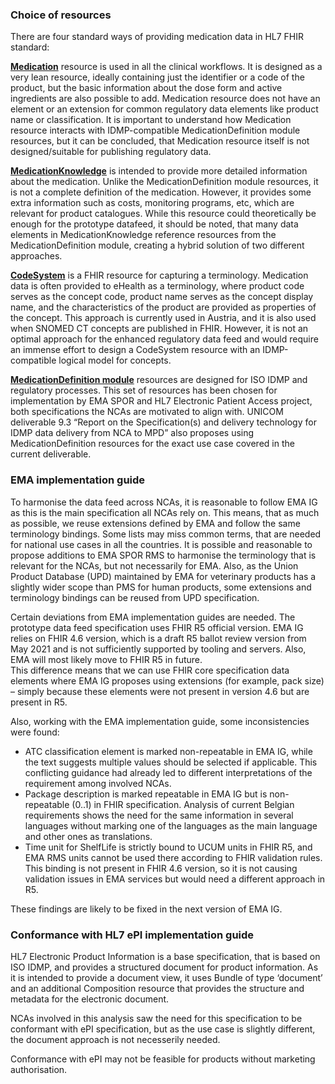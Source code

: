 ### Choice of resources
There are four standard ways of providing medication data in HL7 FHIR standard: 

[**Medication**](https://www.hl7.org/fhir/medication.html) resource is used in all the clinical workflows. It is designed as a very lean resource, ideally containing just the identifier or a code of the product, but the basic information about the dose form and active ingredients are also possible to add. Medication resource does not have an element or an extension for common regulatory data elements like product name or classification. It is important to understand how Medication resource interacts with IDMP-compatible MedicationDefinition module resources, but it can be concluded, that Medication resource itself is not designed/suitable for publishing regulatory data. 

[**MedicationKnowledge**](https://www.hl7.org/fhir/medicationknowledge.html) is intended to provide more detailed information about the medication. Unlike the MedicationDefinition module resources, it is not a complete definition of the medication. However, it provides some extra information such as costs, monitoring programs, etc, which are relevant for product catalogues. While this resource could theoretically be enough for the prototype datafeed, it should be noted, that many data elements in MedicationKnowledge reference resources from the MedicationDefinition module, creating a hybrid solution of two different approaches. 

[**CodeSystem**](https://www.hl7.org/fhir/codesystem.html) is a FHIR resource for capturing a terminology. Medication data is often provided to eHealth as a terminology, where product code serves as the concept code, product name serves as the concept display name, and the characteristics of the product are provided as properties of the concept. This approach is currently used in Austria, and it is also used when SNOMED CT concepts are published in FHIR. However, it is not an optimal approach for the enhanced regulatory data feed and would require an immense effort to design a CodeSystem resource with an IDMP-compatible logical model for concepts. 

[**MedicationDefinition module**](https://www.hl7.org/fhir/medication-definition-module.html) resources are designed for ISO IDMP and regulatory processes. This set of resources has been chosen for implementation by EMA SPOR and HL7 Electronic Patient Access project, both specifications the NCAs are motivated to align with. UNICOM deliverable 9.3 “Report on the Specification(s) and delivery technology for IDMP data delivery from NCA to MPD” also proposes using MedicationDefinition resources for the exact use case covered in the current deliverable. 

### EMA implementation guide  

To harmonise the data feed across NCAs, it is reasonable to follow EMA IG as this is the main specification all NCAs rely on. This means, that as much as possible, we reuse extensions defined by EMA and follow the same terminology bindings. Some lists may miss common terms, that are needed for national use cases in all the countries. It is possible and reasonable to propose additions to EMA SPOR RMS to harmonise the terminology that is relevant for the NCAs, but not necessarily for EMA. Also, as the Union Product Database (UPD) maintained by EMA for veterinary products has a slightly wider scope than PMS for human products, some extensions and terminology bindings can be reused from UPD specification.  
  
Certain deviations from EMA implementation guides are needed. The prototype data feed specification uses FHIR R5 official version. EMA IG relies on FHIR 4.6 version, which is a draft R5 ballot review version from May 2021 and is not sufficiently supported by tooling and servers. Also, EMA will most likely move to FHIR R5 in future.  
This difference means that we can use FHIR core specification data elements where EMA IG proposes using extensions (for example, pack size) – simply because these elements were not present in version 4.6 but are present in R5.  
  
Also, working with the EMA implementation guide, some inconsistencies were found:
- ATC classification element is marked non-repeatable in EMA IG, while the text suggests multiple values should be selected if applicable. This conflicting guidance had already led to different interpretations of the requirement among involved NCAs.  
- Package description is marked repeatable in EMA IG but is non-repeatable (0..1) in FHIR specification. Analysis of current Belgian requirements shows the need for the same information in several languages without marking one of the languages as the main language and other ones as translations.  
- Time unit for ShelfLife is strictly bound to UCUM units in FHIR R5, and EMA RMS units cannot be used there according to FHIR validation rules. This binding is not present in FHIR 4.6 version, so it is not causing validation issues in EMA services but would need a different approach in R5.
  
These findings are likely to be fixed in the next version of EMA IG.

### Conformance with HL7 ePI implementation guide

HL7 Electronic Product Information is a base specification, that is based on ISO IDMP, and provides a structured document for product information. As it is intended to provide a document view, it uses Bundle of type ‘document’ and an additional Composition resource that provides the structure and metadata for the electronic document.  
  
NCAs involved in this analysis saw the need for this specification to be conformant with ePI specification, but as the use case is slightly different, the document approach is not necesserily needed.  
  
Conformance with ePI may not be feasible for products without marketing authorisation.
  
  